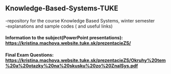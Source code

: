 ## Knowledge-Based-Systems-TUKE
-repository for the course Knowledge Based Systems, winter semester\
-explanations and sample codes ( and useful links)
#### Information to the subject(PowerPoint presentations): https://kristina.machova.website.tuke.sk/prezentacieZS/ ####   
#### Final Exam Questions: https://kristina.machova.website.tuke.sk/prezentacieZS/Okruhy%20tem%20a%20otazky%20na%20skusku%20zo%20ZnalSys.pdf ####
